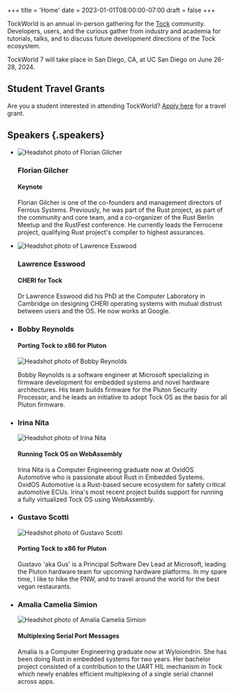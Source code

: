 +++
title = 'Home'
date = 2023-01-01T08:00:00-07:00
draft = false
+++

TockWorld is an annual in-person gathering for the [Tock](https://tockos.org) community. Developers, users, and the curious gather from industry and academia for tutorials, talks, and to discuss future development directions of the Tock ecosystem.

TockWorld 7 will take place in San Diego, CA, at UC San Diego on June 26-28, 2024.

## Student Travel Grants

Are you a student interested in attending TockWorld? [Apply here](grant) for a travel grant.


## Speakers {.speakers}

*
  ![Headshot photo of Florian Gilcher](speakers/florian_gilcher.jpg)

  ### Florian Gilcher

  #### Keynote

  Florian Gilcher is one of the co-founders and management directors
  of Ferrous Systems. Previously, he was part of the Rust project, as
  part of the community and core team, and a co-organizer of the Rust
  Berlin Meetup and the RustFest conference.  He currently leads the
  Ferrocene project, qualifying Rust project's compiler to highest
  assurances.


*
  ![Headshot photo of Lawrence Esswood](speakers/lawrence_esswood.jpg)

  ### Lawrence Esswood

  #### CHERI for Tock

  Dr Lawrence Esswood did his PhD at the Computer Laboratory in Cambridge on
  designing CHERI operating systems with mutual distrust between users and the
  OS. He now works at Google.

*
  ### Bobby Reynolds

  #### Porting Tock to x86 for Pluton

  ![Headshot photo of Bobby Reynolds](speakers/bobby_reynolds.jpg)

  Bobby Reynolds is a software engineer at Microsoft specializing in
  firmware development for embedded systems and novel hardware
  architectures. His team builds firmware for the Pluton Security
  Processor, and he leads an initiative to adopt Tock OS as the basis
  for all Pluton firmware.

*
  ### Irina Nita

  ![Headshot photo of Irina Nita](speakers/irina_nita.jpg)

  #### Running Tock OS on WebAssembly

  Irina Nita is a Computer Engineering graduate now at OxidOS Automotive
  who is passionate about Rust in Embedded Systems.
  OxidOS Automotive is a Rust-based secure ecosystem for safety critical
  automotive ECUs.
  Irina's most recent project builds support for running a fully virtualized
  Tock OS using WebAssembly.

*
  ### Gustavo Scotti

  ![Headshot photo of Gustavo Scotti](speakers/gus_scotti.jpg)

  #### Porting Tock to x86 for Pluton

  Gustavo 'aka Gus' is a Principal Software Dev Lead at Microsoft, leading the
  Pluton hardware team for upcoming hardware platforms. In my spare time, I
  like to hike the PNW, and to travel around the world for the best vegan
  restaurants.

*
  ### Amalia Camelia Simion

  ![Headshot photo of Amalia Camelia Simion](speakers/amalia_simion.jpg)

  #### Multiplexing Serial Port Messages

  Amalia is a Computer Engineering graduate now at Wyloiondrin.
  She has been doing Rust in embedded systems for two years. Her bachelor
  project consisted of a contribution to the UART HIL mechanism in Tock
  which newly enables efficient multiplexing of a single serial channel
  across apps.

